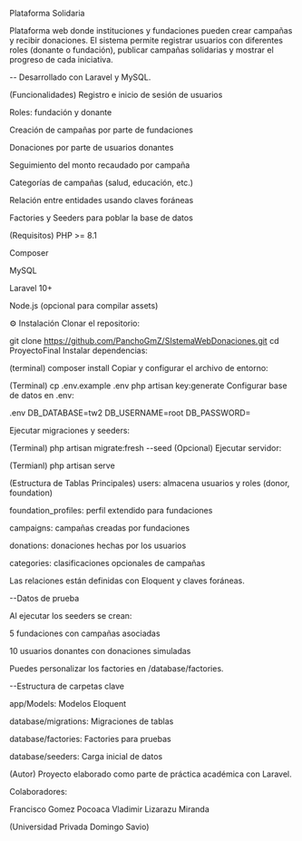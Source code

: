 Plataforma Solidaria

Plataforma web donde instituciones y fundaciones pueden crear campañas y recibir donaciones. El sistema permite registrar usuarios con diferentes roles (donante o fundación), publicar campañas solidarias y mostrar el progreso de cada iniciativa.

-- Desarrollado con Laravel y MySQL.

 (Funcionalidades)
Registro e inicio de sesión de usuarios

Roles: fundación y donante

Creación de campañas por parte de fundaciones

Donaciones por parte de usuarios donantes

Seguimiento del monto recaudado por campaña

Categorías de campañas (salud, educación, etc.)

Relación entre entidades usando claves foráneas

Factories y Seeders para poblar la base de datos

(Requisitos)
PHP >= 8.1

Composer

MySQL

Laravel 10+

Node.js (opcional para compilar assets)

⚙️ Instalación
Clonar el repositorio:


git clone https://github.com/PanchoGmZ/SIstemaWebDonaciones.git
cd ProyectoFinal
Instalar dependencias:

(terminal)
composer install
Copiar y configurar el archivo de entorno:

(Terminal)
cp .env.example .env
php artisan key:generate
Configurar base de datos en .env:

.env
DB_DATABASE=tw2
DB_USERNAME=root
DB_PASSWORD=

Ejecutar migraciones y seeders:

(Terminal)
php artisan migrate:fresh --seed
(Opcional) Ejecutar servidor:

(Termianl)
php artisan serve

(Estructura de Tablas Principales)
users: almacena usuarios y roles (donor, foundation)

foundation_profiles: perfil extendido para fundaciones

campaigns: campañas creadas por fundaciones

donations: donaciones hechas por los usuarios

categories: clasificaciones opcionales de campañas

Las relaciones están definidas con Eloquent y claves foráneas.

--Datos de prueba

Al ejecutar los seeders se crean:

5 fundaciones con campañas asociadas

10 usuarios donantes con donaciones simuladas

Puedes personalizar los factories en /database/factories.

--Estructura de carpetas clave

app/Models: Modelos Eloquent

database/migrations: Migraciones de tablas

database/factories: Factories para pruebas

database/seeders: Carga inicial de datos

 (Autor)
Proyecto elaborado como parte de práctica académica con Laravel.

Colaboradores:

Francisco Gomez Pocoaca
Vladimir Lizarazu Miranda

(Universidad Privada Domingo Savio)